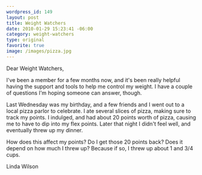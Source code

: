 ```yaml
--- 
wordpress_id: 149
layout: post
title: Weight Watchers
date: 2010-01-29 15:23:41 -06:00
category: weight-watchers
type: original
favorite: true
image: /images/pizza.jpg
---
```

Dear Weight Watchers,

I've been a member for a few months now, and it's been really helpful having the support and tools to help me control my weight.  I have a couple of questions I'm hoping someone can answer, though.

Last Wednesday was my birthday, and a few friends and I went out to a local pizza parlor to celebrate.  I ate several slices of pizza, making sure to track my points. I indulged, and had about 20 points worth of pizza, causing me to have to dip into my flex points.  Later that night I didn't feel well, and eventually threw up my dinner.

How does this affect my points?  Do I get those 20 points back? Does it depend on how much I threw up?  Because if so, I threw up about 1 and 3/4 cups. 

Linda Wilson
